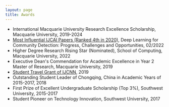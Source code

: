 ```yaml
---
layout: page
title: Awards
---
```


* International Macquarie University Research Excellence Scholarship, Macquarie University, 2019-2024
* [Most Influential IJCAI Papers (Ranked 4th in 2020)](https://www.paperdigest.org/2022/02/most-influential-ijcai-papers-2022-02/), Deep Learning for Community Detection: Progress, Challenges and Opportunities, 02/2022
* Higher Degree Research Rising Star (Nominated), School of Computing, Macquarie University, 2022
* Executive Dean's Commendation for Academic Excellence in Year 2 Master of Research, Macquarie University, 2019
* [Student Travel Grant of IJCNN](https://drive.google.com/file/d/1AosAMwaC7bdFZpU0unK19EThj6v3yZ39/view?usp=sharing), 2019
* Outstanding Student Leader of Chongqing, China in Academic Years of 2015-2017,  2018
* First Prize of Excellent Undergraduate Scholarship (Top 3%), Southwest University, 2015-2017
* Student Pioneer on Technology Innovation, Southwest University, 2017
